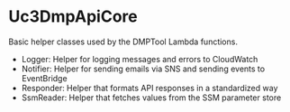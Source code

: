 # Uc3DmpApiCore

Basic helper classes used by the DMPTool Lambda functions.

- Logger: Helper for logging messages and errors to CloudWatch
- Notifier: Helper for sending emails via SNS and sending events to EventBridge
- Responder: Helper that formats API responses in a standardized way
- SsmReader: Helper that fetches values from the SSM parameter store

